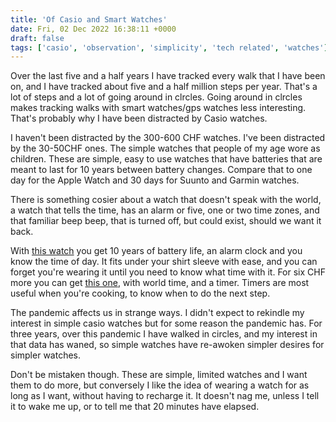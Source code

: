 ```yaml
---
title: 'Of Casio and Smart Watches'
date: Fri, 02 Dec 2022 16:38:11 +0000
draft: false
tags: ['casio', 'observation', 'simplicity', 'tech related', 'watches']
---
```


Over the last five and a half years I have tracked every walk that I have been on, and I have tracked about five and a half million steps per year. That's a lot of steps and a lot of going around in clrcles. Going around in clrcles makes tracking walks with smart watches/gps watches less interesting. That's probably why I have been distracted by Casio watches.

I haven't been distracted by the 300-600 CHF watches. I've been distracted by the 30-50CHF ones. The simple watches that people of my age wore as children. These are simple, easy to use watches that have batteries that are meant to last for 10 years between battery changes. Compare that to one day for the Apple Watch and 30 days for Suunto and Garmin watches.

There is something cosier about a watch that doesn't speak with the world, a watch that tells the time, has an alarm or five, one or two time zones, and that familiar beep beep, that is turned off, but could exist, should we want it back.

With [this watch](https://www.galaxus.ch/fr/s8/product/casio-w-800h-1aves-montre-numerique-44-mm-montre-445648) you get 10 years of battery life, an alarm clock and you know the time of day. It fits under your shirt sleeve with ease, and you can forget you're wearing it until you need to know what time with it. For six CHF more you can get [this one](https://www.galaxus.ch/fr/s8/product/casio-ae-1000w-1avef-montre-numerique-44-mm-montre-237927), with world time, and a timer. Timers are most useful when you're cooking, to know when to do the next step.

The pandemic affects us in strange ways. I didn't expect to rekindle my interest in simple casio watches but for some reason the pandemic has. For three years, over this pandemic I have walked in circles, and my interest in that data has waned, so simple watches have re-awoken simpler desires for simpler watches.

Don't be mistaken though. These are simple, limited watches and I want them to do more, but conversely I like the idea of wearing a watch for as long as I want, without having to recharge it. It doesn't nag me, unless I tell it to wake me up, or to tell me that 20 minutes have elapsed.